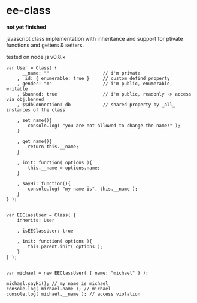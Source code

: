 # ee-class

__not yet finished__

javascript class implementation with inheritance and support for ptivate functions and getters & setters.

tested on node.js v0.8.x


	var User = Class( {
		  __name: "" 					// i'm private
		, _id: { enumerable: true }		// custom defind property
		, gender: "m" 					// i'm public, enumerable, writable
		, $banned: true 				// i'm public, readonly -> access via obj.banned
		, $$dbConnection: db 			// shared property by _all_ instances of the class

		, set name(){
			console.log( "you are not allowed to change the name!" );
		}

		, get name(){
			return this.__name;
		}

		, init: function( options ){
			this.__name = options.name;
		}

		, sayHi: function(){
			console.log( "my name is", this.__name );
		}
	} );


	var EEClassUser = Class( {
		inherits: User

		, isEEClassUser: true

		, init: function( options ){
			this.parent.init( options );
		}
	} );


	var michael = new EEClassUser( { name: "michael" } );

	michael.sayHi(); // my name is michael
	console.log( michael.name ); // michael
	console.log( michael.__name ); // access violation